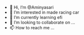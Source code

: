 - 👋 Hi, I’m @Aminyasari
- 👀 I’m interested in made racing car 
- 🌱 I’m currently learning efi
- 💞️ I’m looking to collaborate on ...
- 📫 How to reach me ...

<!---
Aminyasari/Aminyasari is a ✨ special ✨ repository because its `README.md` (this file) appears on your GitHub profile.
You can click the Preview link to take a look at your changes.
--->
